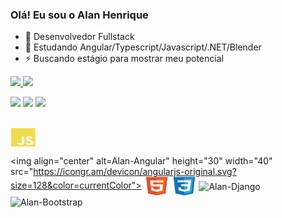### Olá!  Eu sou o Alan Henrique

- 🔭 Desenvolvedor Fullstack 
- 🌱 Estudando Angular/Typescript/Javascript/.NET/Blender
- ⚡ Buscando estágio para mostrar meu potencial
  

<div>
  <a href="https://github.com/kovu176">
  <img height="180em"  src="https://github-readme-stats.vercel.app/api?username=kovu176&show_icons=true&theme=dark" />
  <img height="180em"  src="https://github-readme-stats.vercel.app/api/top-langs/?username=kovu176&show_icons=true&theme=dark" /> 
</div>


<div> 

  <a href="https://www.instagram.com/allan_h155/" target="_blank"><img src="https://img.shields.io/badge/-Instagram-%23E4405F?style=for-the-badge&logo=instagram&logoColor=white" target="_blank"></a>
 <a href = "mailto:amegakurealan@gmail.com"><img src="https://img.shields.io/badge/-Gmail-%23333?style=for-the-badge&logo=gmail&logoColor=white" target="_blank"></a>
  <a href="https://www.linkedin.com/in/alan-henrique-5bbaa71b6/" target="_blank"><img src="https://img.shields.io/badge/-LinkedIn-%230077B5?style=for-the-badge&logo=linkedin&logoColor=white" target="_blank"></a> 
  
</div>

<div style="display: inline_block"><br>
  <img align="center" alt="Alan-Js" height="30" width="40" src="https://raw.githubusercontent.com/devicons/devicon/master/icons/javascript/javascript-plain.svg">
 
  <img align="center" alt=Alan-Angular" height="30" width="40" src="https://icongr.am/devicon/angularjs-original.svg?size=128&color=currentColor">
  <img align="center" alt="Alan-HTML" height="30" width="40" src="https://raw.githubusercontent.com/devicons/devicon/master/icons/html5/html5-original.svg">
  <img align="center" alt="Alan-CSS" height="30" width="40" src="https://raw.githubusercontent.com/devicons/devicon/master/icons/css3/css3-original.svg">
  <img align="center" alt="Alan-Django" height="30" width="40" src="https://icongr.am/devicon/django-original.svg?size=128&color=currentColor">
  <img align="center" alt="Alan-Bootstrap" height="30" width="40" src="https://icongr.am/devicon/bootstrap-plain-wordmark.svg?size=128&color=ffffff">
 
</div>
